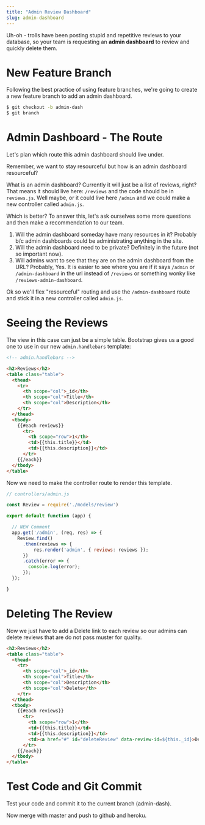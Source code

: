 ```yaml
---
title: "Admin Review Dashboard"
slug: admin-dashboard
---
```


Uh-oh - trolls have been posting stupid and repetitive reviews to your database, so your team is requesting an **admin dashboard** to review and quickly delete them.

# New Feature Branch

Following the best practice of using feature branches, we're going to create a new feature branch to add an admin dashboard.

```bash
$ git checkout -b admin-dash
$ git branch
```

# Admin Dashboard - The Route

Let's plan which route this admin dashboard should live under.

Remember, we want to stay resourceful but how is an admin dashboard resourceful?

What is an admin dashboard? Currently it will just be a list of reviews, right? That means it should live here: `/reviews` and the code should be in `reviews.js`. Well maybe, or it could live here `/admin` and we could make a new controller called `admin.js`.

Which is better? To answer this, let's ask ourselves some more questions and then make a recommendation to our team.

1. Will the admin dashboard someday have many resources in it? Probably b/c admin dashboards could be administrating anything in the site.
1. Will the admin dashboard need to be private? Definitely in the future (not so important now).
1. Will admins want to see that they are on the admin dashboard from the URL? Probably, Yes. It is easier to see where you are if it says `/admin` or `/admin-dashboard` in the url instead of `/reviews` or something wonky like `/reviews-admin-dashboard`.

Ok so we'll flex "resourceful" routing and use the `/admin-dashboard` route and stick it in a new controller called `admin.js`.

# Seeing the Reviews

The view in this case can just be a simple table. Bootstrap gives us a good one to use in our new `admin.handlebars` template:

```HTML
<!-- admin.handlebars -->

<h2>Reviews</h2>
<table class="table">
  <thead>
    <tr>
      <th scope="col">_id</th>
      <th scope="col">Title</th>
      <th scope="col">Description</th>
    </tr>
  </thead>
  <tbody>
    {{#each reviews}}
      <tr>
        <th scope="row">1</th>
        <td>{{this.title}}</td>
        <td>{{this.description}}</td>
      </tr>
    {{/each}}
  </tbody>
</table>
```

Now we need to make the controller route to render this template.

```js
// controllers/admin.js

const Review = require('./models/review')

export default function (app) {

  // NEW Comment
  app.get('/admin', (req, res) => {
    Review.find()
      .then(reviews => {
          res.render('admin', { reviews: reviews });
      })
      .catch(error => {
        console.log(error);
      });
  });

}
```


# Deleting The Review

Now we just have to add a Delete link to each review so our admins can delete reviews that are do not pass muster for quality.

```HTML
<h2>Reviews</h2>
<table class="table">
  <thead>
    <tr>
      <th scope="col">_id</th>
      <th scope="col">Title</th>
      <th scope="col">Description</th>
      <th scope="col">Delete</th>
    </tr>
  </thead>
  <tbody>
    {{#each reviews}}
      <tr>
        <th scope="row">1</th>
        <td>{{this.title}}</td>
        <td>{{this.description}}</td>
        <td><a href="#" id="deleteReview" data-review-id=${this._id}>Delete</a></td>
      </tr>
    {{/each}}
  </tbody>
</table>
```



# Test Code and Git Commit

Test your code and commit it to the current branch (admin-dash).

Now merge with master and push to github and heroku.

